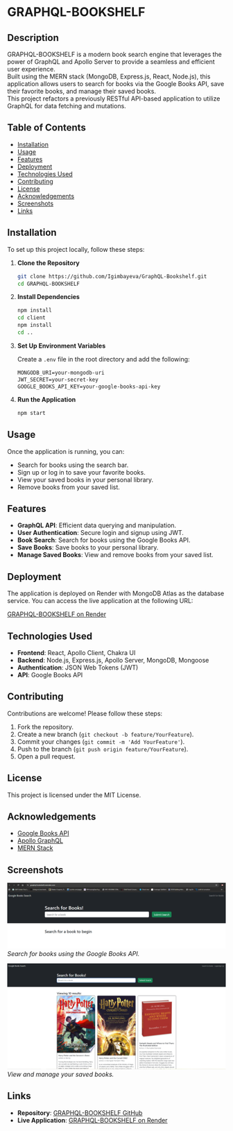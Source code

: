 # GRAPHQL-BOOKSHELF

## Description

GRAPHQL-BOOKSHELF is a modern book search engine that leverages the power of GraphQL and Apollo Server to provide a seamless and efficient user experience.<br>
Built using the MERN stack (MongoDB, Express.js, React, Node.js), this application allows users to search for books via the Google Books API, save their favorite books, and manage their saved books.<br>
This project refactors a previously RESTful API-based application to utilize GraphQL for data fetching and mutations.

## Table of Contents

- [Installation](#installation)
- [Usage](#usage)
- [Features](#features)
- [Deployment](#deployment)
- [Technologies Used](#technologies-used)
- [Contributing](#contributing)
- [License](#license)
- [Acknowledgements](#acknowledgements)
- [Screenshots](#screenshots)
- [Links](#links)

## Installation

To set up this project locally, follow these steps:

1. **Clone the Repository**
    ```bash
    git clone https://github.com/Igimbayeva/GraphQL-Bookshelf.git
    cd GRAPHQL-BOOKSHELF
    ```

2. **Install Dependencies**
    ```bash
    npm install
    cd client
    npm install
    cd ..
    ```

3. **Set Up Environment Variables**

    Create a `.env` file in the root directory and add the following:

    ```env
    MONGODB_URI=your-mongodb-uri
    JWT_SECRET=your-secret-key
    GOOGLE_BOOKS_API_KEY=your-google-books-api-key
    ```

4. **Run the Application**
    ```bash
    npm start
    ```

## Usage

Once the application is running, you can:

- Search for books using the search bar.
- Sign up or log in to save your favorite books.
- View your saved books in your personal library.
- Remove books from your saved list.

## Features

- **GraphQL API**: Efficient data querying and manipulation.
- **User Authentication**: Secure login and signup using JWT.
- **Book Search**: Search for books using the Google Books API.
- **Save Books**: Save books to your personal library.
- **Manage Saved Books**: View and remove books from your saved list.

## Deployment

The application is deployed on Render with MongoDB Atlas as the database service. You can access the live application at the following URL:

[GRAPHQL-BOOKSHELF on Render](https://graphql-bookshelf.render.com)

## Technologies Used

- **Frontend**: React, Apollo Client, Chakra UI
- **Backend**: Node.js, Express.js, Apollo Server, MongoDB, Mongoose
- **Authentication**: JSON Web Tokens (JWT)
- **API**: Google Books API

## Contributing

Contributions are welcome! Please follow these steps:

1. Fork the repository.
2. Create a new branch (`git checkout -b feature/YourFeature`).
3. Commit your changes (`git commit -m 'Add YourFeature'`).
4. Push to the branch (`git push origin feature/YourFeature`).
5. Open a pull request.

## License

This project is licensed under the MIT License.

## Acknowledgements

- [Google Books API](https://developers.google.com/books)
- [Apollo GraphQL](https://www.apollographql.com/)
- [MERN Stack](https://www.mongodb.com/mern-stack)

## Screenshots

![Search Page](https://github.com/Igimbayeva/GraphQL-Bookshelf/blob/main/assets/screenshot1.PNG?raw=true)
*Search for books using the Google Books API.*

![Saved Books](https://github.com/Igimbayeva/GraphQL-Bookshelf/blob/main/assets/screenshot2.PNG?raw=true)
*View and manage your saved books.*

## Links

- **Repository**: [GRAPHQL-BOOKSHELF GitHub](https://github.com/Igimbayeva/GraphQL-Bookshelf)
- **Live Application**: [GRAPHQL-BOOKSHELF on Render](https://graphql-bookshelf.render.com)

